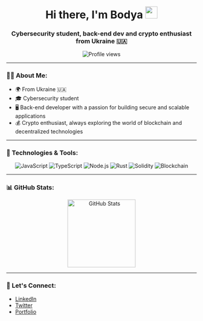 <h1 align="center">Hi there, I'm Bodya
<img src="https://github.com/blackcater/blackcater/raw/main/images/Hi.gif" height="32"/></h1>

<h3 align="center">Cybersecurity student, back-end dev and crypto enthusiast from Ukraine 🇺🇦</h3>

<p align="center">
  <img src="https://komarev.com/ghpvc/?username=your-username&color=brightgreen" alt="Profile views" />
</p>

---

### 👨‍💻 About Me:
- 🌍 From Ukraine 🇺🇦
- 🎓 Cybersecurity student
- 🖥️ Back-end developer with a passion for building secure and scalable applications
- 💰 Crypto enthusiast, always exploring the world of blockchain and decentralized technologies

---

### 🔧 Technologies & Tools:

<p align="center">
  <img src="https://img.shields.io/badge/JavaScript-%23F7DF1E.svg?&style=for-the-badge&logo=javascript&logoColor=white" alt="JavaScript">
  <img src="https://img.shields.io/badge/TypeScript-%23007ACC.svg?&style=for-the-badge&logo=typescript&logoColor=white" alt="TypeScript">
  <img src="https://img.shields.io/badge/Node.js-%2343853D.svg?&style=for-the-badge&logo=node.js&logoColor=white" alt="Node.js">
  <img src="https://img.shields.io/badge/Rust-%23000000.svg?&style=for-the-badge&logo=rust&logoColor=white" alt="Rust">
  <img src="https://img.shields.io/badge/Solidity-%2322232b.svg?&style=for-the-badge&logo=solidity&logoColor=white" alt="Solidity">
  <img src="https://img.shields.io/badge/Blockchain-%23007b5e.svg?&style=for-the-badge&logo=ethereum&logoColor=white" alt="Blockchain">
</p>

---

### 📊 GitHub Stats:

<p align="center">
  <img height="180em" src="https://github-readme-stats.vercel.app/api?username=0xbadasya&show_icons=true&hide_title=true&hide=prs&count_private=true&theme=radical" alt="GitHub Stats">
</p>

---

### 🤝 Let's Connect:
- [LinkedIn](https://www.linkedin.com/in/badasya)
- [Twitter](https://x.com/0xbadasya)
- [Portfolio](https://your-portfolio.com)
